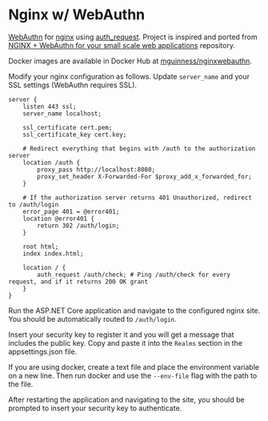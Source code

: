 # Nginx w/ WebAuthn
[WebAuthn](https://en.wikipedia.org/wiki/WebAuthn) for [nginx](https://en.wikipedia.org/wiki/Nginx) using [auth_request](http://nginx.org/en/docs/http/ngx_http_auth_request_module.html#auth_request).  Project is inspired and ported from 
[NGINX + WebAuthn for your small scale web applications](https://github.com/newhouseb/nginxwebauthn) repository.

Docker images are available in Docker Hub at [mguinness/nginxwebauthn](https://hub.docker.com/r/mguinness/nginxwebauthn).

Modify your nginx configuration as follows.  Update `server_name` and your SSL settings (WebAuthn requires SSL).

```
server {
    listen 443 ssl;
    server_name localhost;

    ssl_certificate cert.pem;
    ssl_certificate_key cert.key;

    # Redirect everything that begins with /auth to the authorization server
    location /auth {
        proxy_pass http://localhost:8080;
        proxy_set_header X-Forwarded-For $proxy_add_x_forwarded_for;
    }

    # If the authorization server returns 401 Unauthorized, redirect to /auth/login
    error_page 401 = @error401;
    location @error401 {
        return 302 /auth/login;
    }

    root html;
    index index.html;

    location / {
        auth_request /auth/check; # Ping /auth/check for every request, and if it returns 200 OK grant
    }
}
```

Run the ASP.NET Core application and navigate to the configured nginx site.  You should be automatically routed to `/auth/login`.

Insert your security key to register it and you will get a message that includes the public key.  Copy and paste it into the `Realms` section in the appsettings.json file.

If you are using docker, create a text file and place the environment variable on a new line.  Then run docker and use the `--env-file` flag with the path to the file.

After restarting the application and navigating to the site, you should be prompted to insert your security key to authenticate.
